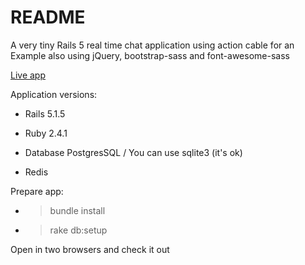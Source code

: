 # README

A very tiny Rails 5 real time chat application using action cable for an Example
also using jQuery, bootstrap-sass and font-awesome-sass

[Live app](https://rails-5-real-time-chat-app.herokuapp.com/)

Application versions: 

* Rails 5.1.5

* Ruby 2.4.1

* Database PostgresSQL / You can use sqlite3 (it's ok)

* Redis


Prepare app:
  - > bundle install
  - > rake db:setup


Open in two browsers and check it out